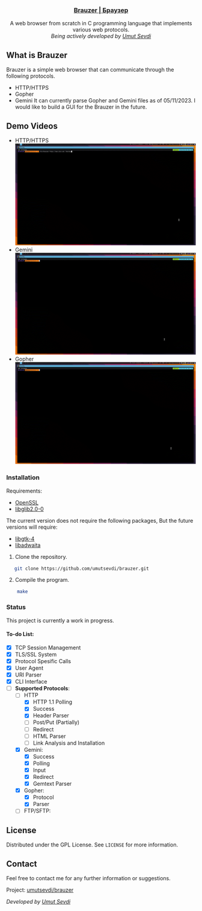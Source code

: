 <p align="center">
  <a href="https://github.com/umutsevdi/brauzer">
  <h3 align="center">Brauzer | Браузер</h3>
  </a>

<p align="center">  
A web browser from scratch in C programming language that implements
various web protocols.
  <br/><i>Being actively developed by <a href="https://github.com/umutsevdi">
    Umut Sevdi</a></i> 
<!--<p align="center"><a href="docs.md"><strong>Explore the docs »
</strong></a></p>-->

## What is Brauzer
Brauzer is a simple web browser that can communicate through the following protocols.
* HTTP/HTTPS
* Gopher
* Gemini
It can currently parse Gopher and Gemini files as of 05/11/2023.
I would like to build a GUI for the Brauzer in the future.


## Demo Videos

* HTTP/HTTPS
![HTTPS](screenshot/https.GIF)
* Gemini
![Gemini](screenshot/gemini.GIF)
* Gopher
![Gopher](screenshot/gopher.GIF)

<p id="installation">

### Installation

Requirements: 
* [OpenSSL](https://packages.debian.org/bookworm/openssl)
* [libglib2.0-0](https://packages.debian.org/bookworm/libglib2.0-0)

 The current version does not require the following packages, But the future versions will require:

* [libgtk-4](https://packages.debian.org/bookworm/libgtk-4-1)
* [libadwaita](https://packages.debian.org/bookworm/libs/libadwaita-1-0)

1. Clone the repository.

```sh
   git clone https://github.com/umutsevdi/brauzer.git
```

2. Compile the program.
```sh
    make
```

### Status

This project is currently a work in progress.
#### To-do List:

- [x] TCP Session Management
- [x] TLS/SSL System
- [x] Protocol Spesific Calls
- [x] User Agent
- [x] URI Parser
- [x] CLI Interface
- [ ] **Supported Protocols**:
    - [ ] HTTP
        - [x] HTTP 1.1 Polling
        - [x] Success
        - [x] Header Parser
        - [ ] Post/Put (Partially)
        - [ ] Redirect
        - [ ] HTML Parser
        - [ ] Link Analysis and Installation
    - [x] Gemini:
        - [x] Success
        - [x] Polling
        - [x] Input
        - [x] Redirect
        - [x] Gemtext Parser
    - [x] Gopher:
        - [x] Protocol
        - [x] Parser
    - [ ] FTP/SFTP:

## License

Distributed under the GPL License. See `LICENSE` for more information.

<p id="contact">

## Contact

Feel free to contact me for any further information or suggestions.

Project: [umutsevdi/brauzer](https://github.com/umutsevdi/brauzer)

<i>Developed by <a href="https://github.com/umutsevdi">Umut Sevdi</a>
